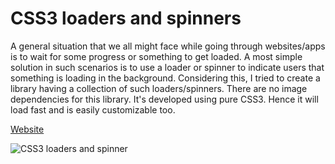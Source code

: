 # CSS3 loaders and spinners
A general situation that we all might face while going through websites/apps is to wait for some progress or something to get loaded. A most simple solution in such scenarios is to use a loader or spinner to indicate users that something is loading in the background.
Considering this, I tried to create a library having a collection of such loaders/spinners. There are no image dependencies for this library. It's developed using pure CSS3. Hence it will load fast and is easily customizable too.

[Website](https://css3loader.github.io)

![CSS3 loaders and spinner](https://user-images.githubusercontent.com/5153908/130199928-c4079aeb-a580-4d8e-aa69-e2b3687c7e06.gif)

